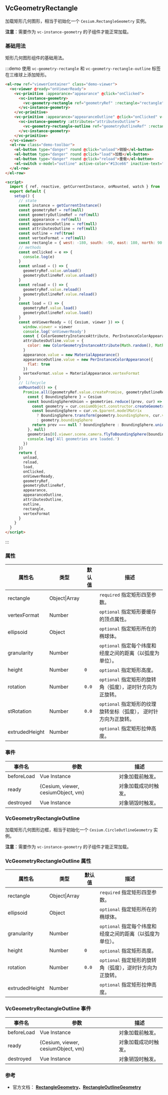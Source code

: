 ## VcGeometryRectangle

加载矩形几何图形，相当于初始化一个 `Cesium.RectangleGeometry` 实例。

**注意**：需要作为 `vc-instance-geometry` 的子组件才能正常加载。

### 基础用法

矩形几何图形组件的基础用法。

:::demo 使用 `vc-geometry-rectangle` 和 `vc-geometry-rectangle-outline` 标签在三维球上添加矩形。

```html
<el-row ref="viewerContainer" class="demo-viewer">
  <vc-viewer @ready="onViewerReady">
    <vc-primitive :appearance="appearance" @click="onClicked">
      <vc-instance-geometry>
        <vc-geometry-rectangle ref="geometryRef" :rectangle="rectangle" :vertexFormat="vertexFormat"></vc-geometry-rectangle>
      </vc-instance-geometry>
    </vc-primitive>
    <vc-primitive :appearance="appearanceOutline" @click="onClicked" v-if="outline">
      <vc-instance-geometry :attributes="attributesOutline">
        <vc-geometry-rectangle-outline ref="geometryOutlineRef" :rectangle="rectangle"></vc-geometry-rectangle-outline>
      </vc-instance-geometry>
    </vc-primitive>
  </vc-viewer>
  <el-row class="demo-toolbar">
    <el-button type="danger" round @click="unload">销毁</el-button>
    <el-button type="danger" round @click="load">加载</el-button>
    <el-button type="danger" round @click="reload">重载</el-button>
    <el-switch v-model="outline" active-color="#13ce66" inactive-text="边框"> </el-switch>
  </el-row>
</el-row>

<script>
  import { ref, reactive, getCurrentInstance, onMounted, watch } from 'vue'
  export default {
    setup() {
      // state
      const instance = getCurrentInstance()
      const geometryRef = ref(null)
      const geometryOutlineRef = ref(null)
      const appearance = ref(null)
      const appearanceOutline = ref(null)
      const attributesOutline = ref(null)
      const outline = ref(true)
      const vertexFormat = ref(null)
      const rectangle = { west: -180, south: -90, east: 180, north: 90 }
      // methods
      const onClicked = e => {
        console.log(e)
      }
      const unload = () => {
        geometryRef.value.unload()
        geometryOutlineRef.value.unload()
      }
      const reload = () => {
        geometryRef.value.reload()
        geometryOutlineRef.value.reload()
      }
      const load = () => {
        geometryRef.value.load()
        geometryOutlineRef.value.load()
      }
      const onViewerReady = ({ Cesium, viewer }) => {
        window.viewer = viewer
        console.log('onViewerReady')
        const { ColorGeometryInstanceAttribute, PerInstanceColorAppearance, Cartesian3, MaterialAppearance } = Cesium
        attributesOutline.value = {
          color: new ColorGeometryInstanceAttribute(Math.random(), Math.random(), Math.random(), 0.8)
        }
        appearance.value = new MaterialAppearance()
        appearanceOutline.value = new PerInstanceColorAppearance({
          flat: true
        })
        vertexFormat.value = MaterialAppearance.vertexFormat
      }
      // lifecycle
      onMounted(() => {
        Promise.all([geometryRef.value.createPromise, geometryOutlineRef.value.createPromise]).then(geometries => {
          const { BoundingSphere } = Cesium
          const boundingSphereUnion = geometries.reduce((prev, cur) => {
            const geometry = cur.cesiumObject.constructor.createGeometry(cur.cesiumObject)
            const boundingSphere = cur.vm.$parent.modelMatrix
              ? BoundingSphere.transform(geometry.boundingSphere, cur.vm.$parent.modelMatrix)
              : geometry.boundingSphere
            return prev === null ? boundingSphere : BoundingSphere.union(prev, boundingSphere)
          }, null)
          geometries[0].viewer.scene.camera.flyToBoundingSphere(boundingSphereUnion)
          console.log('All geometries are loaded.')
        })
      })
      return {
        unload,
        reload,
        load,
        onClicked,
        onViewerReady,
        geometryRef,
        geometryOutlineRef,
        appearance,
        appearanceOutline,
        attributesOutline,
        outline,
        rectangle,
        vertexFormat
      }
    }
  }
</script>
```

:::

### 属性

| 属性名         | 类型          | 默认值 | 描述                                                             |
| -------------- | ------------- | ------ | ---------------------------------------------------------------- |
| rectangle      | Object\|Array |        | `required` 指定矩形四至参数。                                    |
| vertexFormat   | Number        |        | `optional` 指定矩形要缓存的顶点属性。                            |
| ellipsoid      | Object        |        | `optional` 指定矩形所在的椭球体。                                |
| granularity    | Number        |        | `optional` 指定每个纬度和经度之间的距离（以弧度为单位）。        |
| height         | Number        | `0`    | `optional` 指定矩形高度。                                        |
| rotation       | Number        | `0.0`  | `optional` 指定矩形的旋转角（弧度），逆时针方向为正旋转。        |
| stRotation     | Number        | `0.0`  | `optional` 指定矩形的纹理旋转坐标（弧度）， 逆时针方向为正旋转。 |
| extrudedHeight | Number        |        | `optional` 指定矩形拉伸高度。                                    |

### 事件

| 事件名     | 参数                               | 描述                 |
| ---------- | ---------------------------------- | -------------------- |
| beforeLoad | Vue Instance                       | 对象加载前触发。     |
| ready      | {Cesium, viewer, cesiumObject, vm} | 对象加载成功时触发。 |
| destroyed  | Vue Instance                       | 对象销毁时触发。     |

### VcGeometryRectangleOutline

加载矩形几何图形边框，相当于初始化一个 `Cesium.CircleOutlineGeometry` 实例。

**注意**：需要作为 `vc-instance-geometry` 的子组件才能正常加载。

### VcGeometryRectangleOutline 属性

| 属性名         | 类型          | 默认值 | 描述                                                      |
| -------------- | ------------- | ------ | --------------------------------------------------------- |
| rectangle      | Object\|Array |        | `required` 指定矩形四至参数。                             |
| ellipsoid      | Object        |        | `optional` 指定矩形所在的椭球体。                         |
| granularity    | Number        |        | `optional` 指定每个纬度和经度之间的距离（以弧度为单位）。 |
| height         | Number        | `0`    | `optional` 指定矩形高度。                                 |
| rotation       | Number        | `0.0`  | `optional` 指定矩形的旋转角（弧度），逆时针方向为正旋转。 |
| extrudedHeight | Number        |        | `optional` 指定矩形拉伸高度。                             |

### VcGeometryRectangleOutline 事件

| 事件名     | 参数                               | 描述                 |
| ---------- | ---------------------------------- | -------------------- |
| beforeLoad | Vue Instance                       | 对象加载前触发。     |
| ready      | {Cesium, viewer, cesiumObject, vm} | 对象加载成功时触发。 |
| destroyed  | Vue Instance                       | 对象销毁时触发。     |

### 参考

- 官方文档： **[RectangleGeometry](https://cesium.com/docs/cesiumjs-ref-doc/RectangleGeometry.html)、[RectangleOutlineGeometry](https://cesium.com/docs/cesiumjs-ref-doc/RectangleOutlineGeometry.html)**
